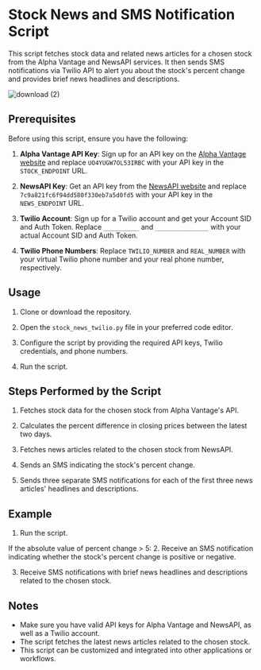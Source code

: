 # Stock News and SMS Notification Script

This script fetches stock data and related news articles for a chosen stock from the Alpha Vantage and NewsAPI services. It then sends SMS notifications via Twilio API to alert you about the stock's percent change and provides brief news headlines and descriptions.

![download (2)](https://github.com/davidmakoyo/stock-alerts/assets/110312975/84d32f7b-e187-4d2d-83d4-dd91fb75ec39)

## Prerequisites

Before using this script, ensure you have the following:

1. **Alpha Vantage API Key**: Sign up for an API key on the [Alpha Vantage website](https://www.alphavantage.co/) and replace `UO4YUGW7OL53IRBC` with your API key in the `STOCK_ENDPOINT` URL.

2. **NewsAPI Key**: Get an API key from the [NewsAPI website](https://newsapi.org/) and replace `7c9a821fc6f94dd580f330eb7a5d0fd5` with your API key in the `NEWS_ENDPOINT` URL.

3. **Twilio Account**: Sign up for a Twilio account and get your Account SID and Auth Token. Replace `__________` and `_______________` with your actual Account SID and Auth Token.

4. **Twilio Phone Numbers**: Replace `TWILIO_NUMBER` and `REAL_NUMBER` with your virtual Twilio phone number and your real phone number, respectively.

## Usage

1. Clone or download the repository.

2. Open the `stock_news_twilio.py` file in your preferred code editor.

3. Configure the script by providing the required API keys, Twilio credentials, and phone numbers.

4. Run the script.

## Steps Performed by the Script

1. Fetches stock data for the chosen stock from Alpha Vantage's API.

2. Calculates the percent difference in closing prices between the latest two days.

3. Fetches news articles related to the chosen stock from NewsAPI.

4. Sends an SMS indicating the stock's percent change.

5. Sends three separate SMS notifications for each of the first three news articles' headlines and descriptions.

## Example

1. Run the script.

If the absolute value of percent change > 5:
  2.  Receive an SMS notification indicating whether the stock's percent change is positive or negative.

  3. Receive SMS notifications with brief news headlines and descriptions related to the chosen stock.

## Notes

- Make sure you have valid API keys for Alpha Vantage and NewsAPI, as well as a Twilio account.
- The script fetches the latest news articles related to the chosen stock.
- This script can be customized and integrated into other applications or workflows.

